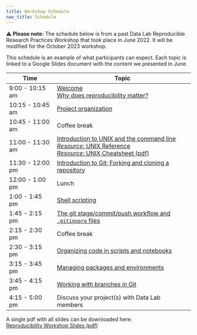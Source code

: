 ```yaml
---
title: Workshop Schedule
nav_title: Schedule
---
```


⚠️ **Please note:** The schedule below is from a past Data Lab Reproducible Research Practices Workshop that took place in June 2022.
It will be modified for the October 2023 workshop.

This schedule is an example of what participants can expect. 
Each topic is linked to a Google Slides document with the content we presented in June.

| Time | Topic |
|------|---------|
| 9:00 - 10:15 am  | [Welcome](https://docs.google.com/presentation/d/1GgqWl6las6ekQtKLmPzJ8UD_cftIbJjDTS2gJpStcMQ/edit?usp=sharing) <br> [Why does reproducibility matter?](https://docs.google.com/presentation/d/1qfulAR4jD0KS7NfrLHpwT6SWl-7APBmqNnAwGpXX5oo/edit?usp=sharing) |
| 10:15 - 10:45 am | [Project organization](https://docs.google.com/presentation/d/1ncqxXlC0-PGEK-yE7S-nDYnMPhrOUPbI95EJy283wCs/edit?usp=sharing) |
| 10:45 - 11:00 am | Coffee break | 
| 11:00 - 11:30 am | [Introduction to UNIX and the command line](https://docs.google.com/presentation/d/1WPXkItJZEUXMY20cLrdMXHiBC2PyunR14RUSDg4nfIc/edit?usp=sharing) <br> [_Resource_: UNIX Reference](resources/unix_reference.html) <br> [_Resource_: UNIX Cheatsheet (pdf)](resources/unix_quick_reference.pdf) |
| 11:30 - 12:00 pm | [Introduction to Git; Forking and cloning a repository](https://docs.google.com/presentation/d/1eiGZA4PYBKJx5HDCo3UDOAB7q415gg96TehxilCHwlA/edit?usp=sharing) |
| 12:00 - 1:00 pm  | Lunch |
| 1:00 - 1:45 pm   | [Shell scripting](https://docs.google.com/presentation/d/1SDUyYVNgvDDRodVqmDQPVQ5wnjQesWfBTg0EAcdbcSo/edit?usp=sharing) |
| 1:45 - 2:15 pm   | [The git stage/commit/push workflow and `.gitignore` files](https://docs.google.com/presentation/d/1_YckNhAkp_82PKR6PGS5SdaKDgoueYVTXaPi5pQV9ik/edit?usp=sharing) |
| 2:15 - 2:30 pm   | Coffee break |
| 2:30 - 3:15 pm   | [Organizing code in scripts and notebooks](https://docs.google.com/presentation/d/1AJr6uQhwLnZfis1wNc_e2XY4XSMEuVscIfAsVgnM5Bk/edit?usp=sharing) |
| 3:15 - 3:45 pm   | [Managing packages and environments](https://docs.google.com/presentation/d/1GCbu2F6LeEPOu5DzDsTgwu1__9YDVydvPo911fBG1i0/edit?usp=sharing) |
| 3:45 - 4:15 pm | [Working with branches in Git](https://docs.google.com/presentation/d/1s7BSHgTSDuXIzI1ROS-JSneB6NXfQVWOec6lhc8eIWA/edit?usp=sharing) |
| 4:15 - 5:00 pm   | Discuss your project(s) with Data Lab members |



A single pdf with all slides can be downloaded here: <br> [Reproducibility Workshop Slides (pdf)](resources/2022-06-10_reproducibility-workshop-slides.pdf)
